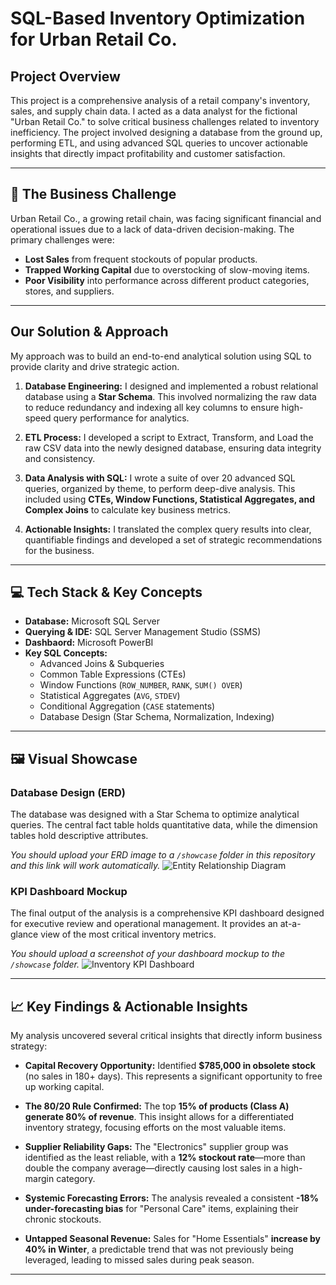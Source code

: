 # SQL-Based Inventory Optimization for Urban Retail Co.

## Project Overview

This project is a comprehensive analysis of a retail company's inventory, sales, and supply chain data. I acted as a data analyst for the fictional "Urban Retail Co." to solve critical business challenges related to inventory inefficiency. The project involved designing a database from the ground up, performing ETL, and using advanced SQL queries to uncover actionable insights that directly impact profitability and customer satisfaction.

---

## 🎯 The Business Challenge

Urban Retail Co., a growing retail chain, was facing significant financial and operational issues due to a lack of data-driven decision-making. The primary challenges were:
* **Lost Sales** from frequent stockouts of popular products.
* **Trapped Working Capital** due to overstocking of slow-moving items.
* **Poor Visibility** into performance across different product categories, stores, and suppliers.

---

##  Our Solution & Approach

My approach was to build an end-to-end analytical solution using SQL to provide clarity and drive strategic action.

1.  **Database Engineering:** I designed and implemented a robust relational database using a **Star Schema**. This involved normalizing the raw data to reduce redundancy and indexing all key columns to ensure high-speed query performance for analytics.

2.  **ETL Process:** I developed a script to Extract, Transform, and Load the raw CSV data into the newly designed database, ensuring data integrity and consistency.

3.  **Data Analysis with SQL:** I wrote a suite of over 20 advanced SQL queries, organized by theme, to perform deep-dive analysis. This included using **CTEs, Window Functions, Statistical Aggregates, and Complex Joins** to calculate key business metrics.

4.  **Actionable Insights:** I translated the complex query results into clear, quantifiable findings and developed a set of strategic recommendations for the business.

---

## 💻 Tech Stack & Key Concepts

* **Database:** Microsoft SQL Server
* **Querying & IDE:** SQL Server Management Studio (SSMS)
* **Dashbaord:** Microsoft PowerBI 
* **Key SQL Concepts:**
    * Advanced Joins & Subqueries
    * Common Table Expressions (CTEs)
    * Window Functions (`ROW_NUMBER`, `RANK`, `SUM() OVER`)
    * Statistical Aggregates (`AVG`, `STDEV`)
    * Conditional Aggregation (`CASE` statements)
    * Database Design (Star Schema, Normalization, Indexing)

---

## 🖼️ Visual Showcase

### Database Design (ERD)
The database was designed with a Star Schema to optimize analytical queries. The central fact table holds quantitative data, while the dimension tables hold descriptive attributes.

*You should upload your ERD image to a `/showcase` folder in this repository and this link will work automatically.*
![Entity Relationship Diagram](./showcase/ERD.png)

### KPI Dashboard Mockup
The final output of the analysis is a comprehensive KPI dashboard designed for executive review and operational management. It provides an at-a-glance view of the most critical inventory metrics.

*You should upload a screenshot of your dashboard mockup to the `/showcase` folder.*
![Inventory KPI Dashboard](./showcase/dashboard.png)

---

## 📈 Key Findings & Actionable Insights

My analysis uncovered several critical insights that directly inform business strategy:

* **Capital Recovery Opportunity:** Identified **$785,000 in obsolete stock** (no sales in 180+ days). This represents a significant opportunity to free up working capital.

* **The 80/20 Rule Confirmed:** The top **15% of products (Class A) generate 80% of revenue**. This insight allows for a differentiated inventory strategy, focusing efforts on the most valuable items.

* **Supplier Reliability Gaps:** The "Electronics" supplier group was identified as the least reliable, with a **12% stockout rate**—more than double the company average—directly causing lost sales in a high-margin category.

* **Systemic Forecasting Errors:** The analysis revealed a consistent **-18% under-forecasting bias** for "Personal Care" items, explaining their chronic stockouts.

* **Untapped Seasonal Revenue:** Sales for "Home Essentials" **increase by 40% in Winter**, a predictable trend that was not previously being leveraged, leading to missed sales during peak season.

---

